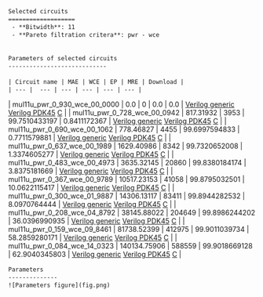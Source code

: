 
    Selected circuits
    ===================
     - **Bitwidth**: 11
     - **Pareto filtration critera**: pwr - wce
    
    
    Parameters of selected circuits
    ----------------------------
    
    | Circuit name | MAE | WCE | EP | MRE | Download |
    | --- |  --- | --- | --- | --- | --- | 
| mul11u_pwr_0_930_wce_00_0000 | 0.0 | 0 | 0.0 | 0.0 |  [Verilog generic](mul11u_pwr_0_930_wce_00_0000_gen.v) [Verilog PDK45](mul11u_pwr_0_930_wce_00_0000_pdk45.v)  [C](mul11u_pwr_0_930_wce_00_0000.c) |
| mul11u_pwr_0_728_wce_00_0942 | 817.31932 | 3953 | 99.7510433197 | 0.8411172367 |  [Verilog generic](mul11u_pwr_0_728_wce_00_0942_gen.v) [Verilog PDK45](mul11u_pwr_0_728_wce_00_0942_pdk45.v)  [C](mul11u_pwr_0_728_wce_00_0942.c) |
| mul11u_pwr_0_690_wce_00_1062 | 778.46827 | 4455 | 99.6997594833 | 0.7711579881 |  [Verilog generic](mul11u_pwr_0_690_wce_00_1062_gen.v) [Verilog PDK45](mul11u_pwr_0_690_wce_00_1062_pdk45.v)  [C](mul11u_pwr_0_690_wce_00_1062.c) |
| mul11u_pwr_0_637_wce_00_1989 | 1629.40986 | 8342 | 99.7320652008 | 1.3374605277 |  [Verilog generic](mul11u_pwr_0_637_wce_00_1989_gen.v) [Verilog PDK45](mul11u_pwr_0_637_wce_00_1989_pdk45.v)  [C](mul11u_pwr_0_637_wce_00_1989.c) |
| mul11u_pwr_0_483_wce_00_4973 | 3635.32145 | 20860 | 99.8380184174 | 3.8375181669 |  [Verilog generic](mul11u_pwr_0_483_wce_00_4973_gen.v) [Verilog PDK45](mul11u_pwr_0_483_wce_00_4973_pdk45.v)  [C](mul11u_pwr_0_483_wce_00_4973.c) |
| mul11u_pwr_0_367_wce_00_9789 | 10517.23153 | 41058 | 99.8795032501 | 10.0622115417 |  [Verilog generic](mul11u_pwr_0_367_wce_00_9789_gen.v) [Verilog PDK45](mul11u_pwr_0_367_wce_00_9789_pdk45.v)  [C](mul11u_pwr_0_367_wce_00_9789.c) |
| mul11u_pwr_0_300_wce_01_9887 | 14306.13117 | 83411 | 99.8944282532 | 8.0970764444 |  [Verilog generic](mul11u_pwr_0_300_wce_01_9887_gen.v) [Verilog PDK45](mul11u_pwr_0_300_wce_01_9887_pdk45.v)  [C](mul11u_pwr_0_300_wce_01_9887.c) |
| mul11u_pwr_0_208_wce_04_8792 | 38145.88022 | 204649 | 99.8986244202 | 36.0396990935 |  [Verilog generic](mul11u_pwr_0_208_wce_04_8792_gen.v) [Verilog PDK45](mul11u_pwr_0_208_wce_04_8792_pdk45.v)  [C](mul11u_pwr_0_208_wce_04_8792.c) |
| mul11u_pwr_0_159_wce_09_8461 | 81738.52399 | 412975 | 99.9011039734 | 58.2859280171 |  [Verilog generic](mul11u_pwr_0_159_wce_09_8461_gen.v) [Verilog PDK45](mul11u_pwr_0_159_wce_09_8461_pdk45.v)  [C](mul11u_pwr_0_159_wce_09_8461.c) |
| mul11u_pwr_0_084_wce_14_0323 | 140134.75906 | 588559 | 99.9018669128 | 62.9040345803 |  [Verilog generic](mul11u_pwr_0_084_wce_14_0323_gen.v) [Verilog PDK45](mul11u_pwr_0_084_wce_14_0323_pdk45.v)  [C](mul11u_pwr_0_084_wce_14_0323.c) |
    
    Parameters
    --------------
    ![Parameters figure](fig.png)
             
